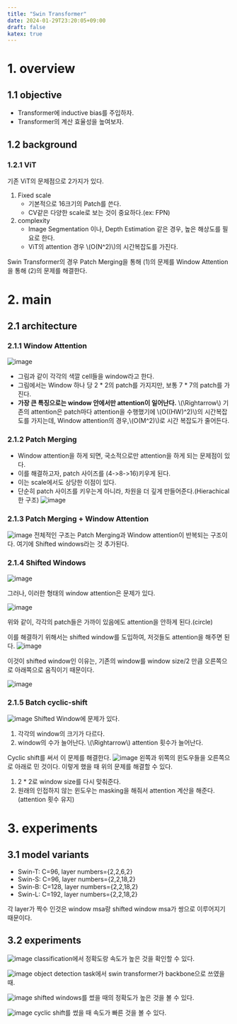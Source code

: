 ```yaml
---
title: "Swin Transformer"
date: 2024-01-29T23:20:05+09:00
draft: false
katex: true
---
```

 
# 1. overview

## 1.1 objective

- Transformer에 inductive bias를 주입하자.
- Transformer의 계산 효율성을 높여보자.

## 1.2 background

### 1.2.1 ViT
기존 ViT의 문제점으로 2가지가 있다.
1. Fixed scale
	- 기본적으로 16크기의 Patch를 쓴다.
	- CV같은 다양한 scale로 보는 것이 중요하다.(ex: FPN)
2. complexity
	- Image Segmentation 이나, Depth Estimation 같은 경우, 높은 해상도를 필요로 한다.
	- ViT의 attention 경우 \\(O(N^2)\\)의 시간복잡도를 가진다.

Swin Transformer의 경우 Patch Merging을 통해 (1)의 문제를 Window Attention을 통해 (2)의 문제를 해결한다.

# 2. main

## 2.1 architecture
### 2.1.1 Window Attention
![image](https://github.com/ownvoy/ownogatari/assets/96481582/4c744e0b-1cec-4736-9527-6a9ec644f8a4)
- 그림과 같이 각각의 색깔 cell들을 window라고 한다.
- 그림에서는 Window 하나 당 2 * 2의 patch를 가지지만, 보통 7 * 7의 patch를 가진다.
- __가장 큰 특징으로는 window 안에서만 attention이 일어난다.__ \\(\Rightarrow\\) 기존의 attention은 patch마다 attention을 수행했기에 \\(O((HW)^2)\\)의 시간복잡도를 가지는데, Window attention의 경우,\\(O(M^2)\\)로 시간 복잡도가 줄어든다.

### 2.1.2 Patch Merging
- Window attention을 하게 되면, 국소적으로만 attention을 하게 되는 문제점이 있다.
- 이를 해결하고자, patch 사이즈를 (4->8->16)키우게 된다.
- 이는 scale에서도 상당한 이점이 있다.
- 단순히 patch 사이즈를 키우는게 아니라, 차원을 더 깊게 만들어준다.(Hierachical한 구조)
![image](https://github.com/ownvoy/ownogatari/assets/96481582/f8e801c6-f55a-47c1-9465-5221af0a0f67)

### 2.1.3 Patch Merging + Window Attention

![image](https://github.com/ownvoy/ownogatari/assets/96481582/7d9bb5a6-25b0-4ac4-bfbd-9c3ef7f662de)
전체적인 구조는 Patch Merging과 Window attention이 반복되는 구조이다. 여기에 Shifted windows라는 것 추가된다.

### 2.1.4 Shifted Windows
![image](https://github.com/ownvoy/ownogatari/assets/96481582/f0835c9e-2331-436f-a6dd-ea785fe169e2)

그러나, 이러한 형태의 window attention은 문제가 있다. 

![image](https://github.com/ownvoy/ownogatari/assets/96481582/36042a13-29f9-455b-b042-4b3216d83980)

위와 같이, 각각의 patch들은 가까이 있음에도 attention을 안하게 된다.(circle)

이를 해결하기 위해서는 shifted window를 도입하여, 저것들도 attention을 해주면 된다.
![image](https://github.com/ownvoy/ownogatari/assets/96481582/dc2c4a2a-97f7-4d86-98b0-dc18dc2f44b8)

이것이 shifted window인 이유는, 기존의 window를 window size/2 만큼 오른쪽으로 아래쪽으로 움직이기 때문이다.

![image](https://github.com/ownvoy/ownogatari/assets/96481582/1f4829ed-7791-454e-aab2-6285add8162c)

### 2.1.5 Batch cyclic-shift

![image](https://github.com/ownvoy/ownogatari/assets/96481582/dc2c4a2a-97f7-4d86-98b0-dc18dc2f44b8)
Shifted Window에 문제가 있다.
1. 각각의 window의 크기가 다르다.
2. window의 수가 늘어난다. \\(\Rightarrow\\) attention 횟수가 늘어난다.

Cyclic shift를 써서 이 문제를 해결한다.
![image](https://github.com/ownvoy/ownogatari/assets/96481582/cd4dda32-77f1-484d-aaee-3740711bc5e8)
왼쪽과 위쪽의 윈도우들을 오른쪽으로 아래로 민 것이다.
이렇게 했을 때 위의 문제를 해결할 수 있다.
1. 2 * 2로 window size를 다시 맞춰준다.
2. 원래의 인접하지 않는 윈도우는 masking을 해줘서 attention 계산을 해준다. (attention 횟수 유지)
# 3. experiments

## 3.1 model variants

- Swin-T: C=96, layer numbers={2,2,6,2}  
- Swin-S: C=96, layer numbers={2,2,18,2}  
- Swin-B: C=128, layer numbers={2,2,18,2}  
- Swin-L: C=192, layer numbers={2,2,18,2}

각 layer가 짝수 인것은 window msa랑 shifted window msa가 쌍으로 이루어지기 때문이다.

## 3.2 experiments

![image](https://github.com/ownvoy/ownogatari/assets/96481582/3ce56043-c9ab-48de-8d46-dc8dc11224f7)
classification에서 정확도랑 속도가 높은 것을 확인할 수 있다.


![image](https://github.com/ownvoy/ownogatari/assets/96481582/2f4857d6-62ce-4cae-8fee-6a59795088c9)
object detection task에서 swin transformer가 backbone으로 쓰였을 때.

![image](https://github.com/ownvoy/ownogatari/assets/96481582/37533dab-7a67-4039-a4de-f1854521a9fc)
shifted windows를 썼을 때의 정확도가 높은 것을 볼 수 있다.

![image](https://github.com/ownvoy/ownogatari/assets/96481582/7f00a676-32f1-4edb-909a-3e0066fb1136)
cyclic shift를 썼을 때 속도가 빠른 것을 볼 수 있다.


